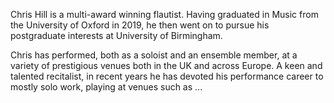 Chris Hill is a multi-award winning flautist. Having graduated in Music from the University of Oxford in 2019, he then went on to pursue his postgraduate interests at University of Birmingham.

Chris has performed, both as a soloist and an ensemble member, at a variety of prestigious venues both in the UK and across Europe. A keen and talented recitalist, in recent years he has devoted his performance career to mostly solo work, playing at venues such as ...

